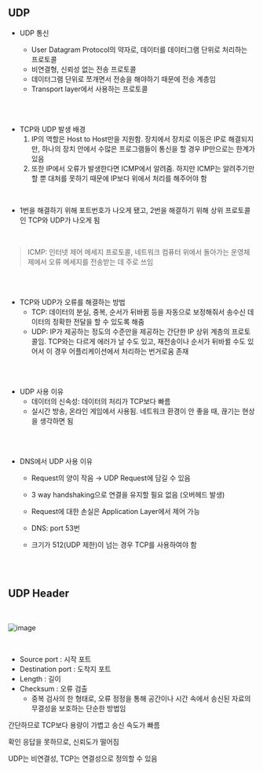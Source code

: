 ## UDP

- UDP 통신

  - User Datagram Protocol의 약자로, 데이터를 데이터그램 단위로 처리하는 프로토콜
  - 비연결형, 신뢰성 없는 전송 프로토콜
  - 데이터그램 단위로 쪼개면서 전송을 해야하기 때문에 전송 계층임
  - Transport layer에서 사용하는 프로토콜

<br>

<br>

- TCP와 UDP 발생 배경
  1. IP의 역할은 Host to Host만을 지원함. 장치에서 장치로 이동은 IP로 해결되지만, 하나의 장치 안에서 수많은 프로그램들이 통신을 할 경우 IP만으로는 한계가 있음
  2. 또한 IP에서 오류가 발생한다면 ICMP에서 알려줌. 하지만 ICMP는 알려주기만 할 뿐 대처를 못하기 때문에 IP보다 위에서 처리를 해주어야 함
   
<br>

  - 1번을 해결하기 위해 포트번호가 나오게 됐고, 2번을 해결하기 위해 상위 프로토콜인 TCP와 UDP가 나오게 됨

<br>

> ICMP: 인터넷 제어 메세지 프로토콜, 네트워크 컴퓨터 위에서 돌아가는 운영체제에서 오류 메세지를 전송받는 데 주로 쓰임

<br>

<br>

- TCP와 UDP가 오류를 해결하는 방법
  - TCP: 데이터의 분실, 중복, 순서가 뒤바뀜 등을 자동으로 보정해줘서 송수신 데이터의 정확한 전달을 할 수 있도록 해줌
  - UDP: IP가 제공하는 정도의 수준만을 제공하는 간단한 IP 상위 계층의 프로토콜임. TCP와는 다르게 에러가 날 수도 있고, 재전송이나 순서가 뒤바뀔 수도 있어서 이 경우 어플리케이션에서 처리하는 번거로움 존재

<br>

<br>

- UDP 사용 이유
  - 데이터의 신속성: 데이터의 처리가 TCP보다 빠름
  - 실시간 방송, 온라인 게임에서 사용됨. 네트워크 환경이 안 좋을 때, 끊기는 현상을 생각하면 됨

<br>

<br>

- DNS에서 UDP 사용 이유
  - Request의 양이 작음 → UDP Request에 담길 수 있음
  - 3 way handshaking으로 연결을 유지할 필요 없음 (오버헤드 발생)
  - Request에 대한 손실은 Application Layer에서 제어 가능
  - DNS: port 53번  
  

  - 크기가 512(UDP 제한)이 넘는 경우 TCP를 사용하여야 함


<br>

<br>

## UDP Header

<br>

![image](https://user-images.githubusercontent.com/75096085/214343898-c4c881ab-c1d3-446c-8b78-e66dc52520a1.png)

<br>

- Source port : 시작 포트
- Destination port : 도착지 포트
- Length : 길이
- Checksum : 오류 검출
  - 중복 검사의 한 형태로, 오류 정정을 통해 공간이나 시간 속에서 송신된 자료의 무결성을 보호하는 단순한 방법임

간단하므로 TCP보다 용량이 가볍고 송신 속도가 빠름

확인 응답을 못하므로, 신뢰도가 떨어짐

UDP는 비연결성, TCP는 연결성으로 정의할 수 있음


